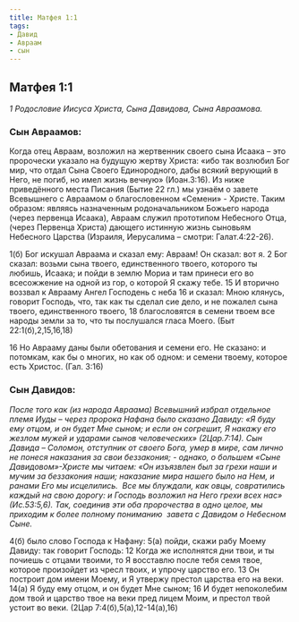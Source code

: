 ```yaml
---
title: Матфея 1:1
tags: 
- Давид
- Авраам
- сын
---
```


## Матфея 1:1

*1 Родословие Иисуса Христа, Сына Давидова, Сына Авраамова.*

### Сын Авраамов:

Когда отец  Авраам, возложил на жертвенник своего сына Исаака – это пророчески указало на будущую жертву Христа: «ибо так возлюбил Бог мир, что отдал Сына Своего Единородного, дабы всякий верующий в Него, не погиб, но имел жизнь вечную» (Иоан.3:16).  Из ниже приведённого места Писания (Бытие 22 гл.) мы узнаём о завете Всевышнего с Авраамом о благословенном «Семени» - Христе. Таким образом: являясь назначенным родоначальником Божьего народа (через первенца Исаака), Авраам служил прототипом Небесного Отца, (через Первенца Христа) дающего истинную жизнь сыновьям Небесного Царства (Израиля, Иерусалима – смотри: Галат.4:22-26). 

1(б) Бог искушал Авраама и сказал ему: Авраам! Он сказал: вот я. 2 Бог сказал: возьми сына твоего, единственного твоего, которого ты любишь, Исаака; и пойди в землю Мориа и там принеси его во всесожжение на одной из гор, о которой Я скажу тебе. 15 И вторично воззвал к Аврааму Ангел Господень с неба 16 и сказал: Мною клянусь, говорит Господь, что, так как ты сделал сие дело, и не пожалел сына твоего, единственного твоего, 18 благословятся в семени твоем все народы земли за то, что ты послушался гласа Моего. (Быт 22:1(б),2,15,16,18)

16 Но Аврааму даны были обетования и семени его. Не сказано: и потомкам, как бы о многих, но как об одном: и семени твоему, которое есть Христос. (Гал. 3:16)

### Сын Давидов:

_После того как (из народа Авраама)_ _Всевышний избрал отдельное племя Иуды – через пророка Нафана было сказано Давиду: «Я буду ему отцом, и он будет Мне сыном; и если он согрешит, Я накажу его жезлом мужей и ударами сынов человеческих» (2Цар.7:14). Сын Давида – Соломон, отступник от своего Бога, умер в мире, сам лично не понеся наказания за свои беззакония; - однако, о большем «Сыне Давидовом»-Христе мы читаем: «Он изъязвлен был за грехи наши и мучим за беззакония наши; наказание мира нашего было на Нем, и ранами Его мы исцелились.  Все мы блуждали, как овцы, совратились каждый на свою дорогу: и Господь возложил на Него грехи всех нас» (Ис.53:5,6). Так, соединив эти оба пророчества в одно целое, мы приходим к более полному пониманию  завета с Давидом о Небесном Сыне._

4(б) было слово Господа к Нафану: 5(а) пойди, скажи рабу Моему Давиду: так говорит Господь: 12 Когда же исполнятся дни твои, и ты почиешь с отцами твоими, то Я восставлю после тебя семя твое, которое произойдет из чресл твоих, и упрочу царство его. 13 Он построит дом имени Моему, и Я утвержу престол царства его на веки. 14(а) Я буду ему отцом, и он будет Мне сыном; 16 И будет непоколебим дом твой и царство твое на веки пред лицем Моим, и престол твой устоит во веки. (2Цар 7:4(б),5(а),12-14(а),16)